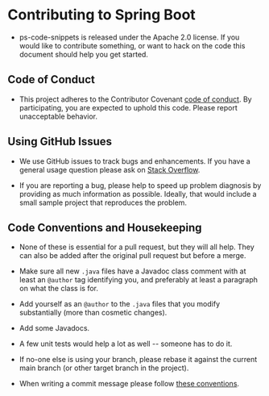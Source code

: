 # Contributing to Spring Boot
- ps-code-snippets is released under the Apache 2.0 license. If you would like to contribute something, or want to hack on the code this document should help you get started.



## Code of Conduct
- This project adheres to the Contributor Covenant [code of conduct](./CODE_OF_CONDUCT.md).
By participating, you are expected to uphold this code. Please report unacceptable behavior.



## Using GitHub Issues
- We use GitHub issues to track bugs and enhancements.
If you have a general usage question please ask on [Stack Overflow](https://stackoverflow.com).

- If you are reporting a bug, please help to speed up problem diagnosis by providing as much information as possible.
Ideally, that would include a small sample project that reproduces the problem.



## Code Conventions and Housekeeping
- None of these is essential for a pull request, but they will all help.  They can also be
added after the original pull request but before a merge.

- Make sure all new `.java` files have a Javadoc class comment with at least an `@author` tag identifying you, and preferably at least a paragraph on what the class is for. 
- Add yourself as an `@author` to the `.java` files that you modify substantially (more than cosmetic changes).
- Add some Javadocs.
- A few unit tests would help a lot as well -- someone has to do it.
- If no-one else is using your branch, please rebase it against the current main branch (or other target branch in the project).
- When writing a commit message please follow [these conventions](https://tbaggery.com/2008/04/19/a-note-about-git-commit-messages.html).

